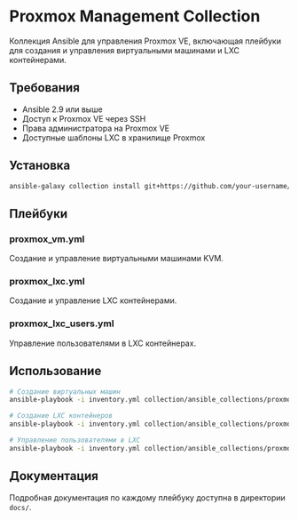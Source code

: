 # Proxmox Management Collection

Коллекция Ansible для управления Proxmox VE, включающая плейбуки для создания и управления виртуальными машинами и LXC контейнерами.

## Требования

- Ansible 2.9 или выше
- Доступ к Proxmox VE через SSH
- Права администратора на Proxmox VE
- Доступные шаблоны LXC в хранилище Proxmox

## Установка

```bash
ansible-galaxy collection install git+https://github.com/your-username/proxmox-management.git
```

## Плейбуки

### proxmox_vm.yml
Создание и управление виртуальными машинами KVM.

### proxmox_lxc.yml
Создание и управление LXC контейнерами.

### proxmox_lxc_users.yml
Управление пользователями в LXC контейнерах.

## Использование

```bash
# Создание виртуальных машин
ansible-playbook -i inventory.yml collection/ansible_collections/proxmox/management/playbooks/proxmox_vm.yml

# Создание LXC контейнеров
ansible-playbook -i inventory.yml collection/ansible_collections/proxmox/management/playbooks/proxmox_lxc.yml

# Управление пользователями в LXC
ansible-playbook -i inventory.yml collection/ansible_collections/proxmox/management/playbooks/proxmox_lxc_users.yml
```

## Документация

Подробная документация по каждому плейбуку доступна в директории `docs/`. 